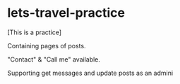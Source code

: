 # lets-travel-practice
[This is a practice]

Containing pages of posts.

"Contact" & "Call me" available.

Supporting get messages and update posts as an admini
